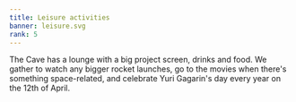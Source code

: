 ```yaml
---
title: Leisure activities
banner: leisure.svg
rank: 5
---
```

The Cave has a lounge with a big project screen, drinks and food. We gather to watch any bigger rocket launches, go to the movies when there's something space-related, and celebrate Yuri Gagarin's day every year on the 12th of April.
